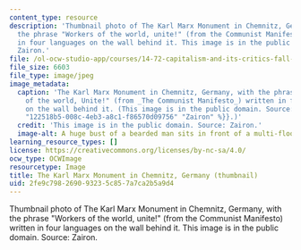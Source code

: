 ```yaml
---
content_type: resource
description: 'Thumbnail photo of The Karl Marx Monument in Chemnitz, Germany, with
  the phrase "Workers of the world, unite!" (from the Communist Manifesto) written
  in four languages on the wall behind it. This image is in the public domain. Source:
  Zairon.'
file: /ol-ocw-studio-app/courses/14-72-capitalism-and-its-critics-fall-2013/2fe9c798269093235c857a7ca2b5a9d4_14-72f13-th.jpg
file_size: 6603
file_type: image/jpeg
image_metadata:
  caption: 'The Karl Marx Monument in Chemnitz, Germany, with the phrase "Workers
    of the world, Unite!" (from _The Communist Manifesto_) written in four languages
    on the wall behind it. (This image is in the public domain. Source: {{% resource_link
    "122518b5-008c-4eb3-a8c1-f86570d09756" "Zairon" %}}.)'
  credit: 'This image is in the public domain. Source: Zairon.'
  image-alt: A huge bust of a bearded man sits in front of a multi-floored building.
learning_resource_types: []
license: https://creativecommons.org/licenses/by-nc-sa/4.0/
ocw_type: OCWImage
resourcetype: Image
title: The Karl Marx Monument in Chemnitz, Germany (thumbnail)
uid: 2fe9c798-2690-9323-5c85-7a7ca2b5a9d4
---
```

Thumbnail photo of The Karl Marx Monument in Chemnitz, Germany, with the phrase "Workers of the world, unite!" (from the Communist Manifesto) written in four languages on the wall behind it. This image is in the public domain. Source: Zairon.